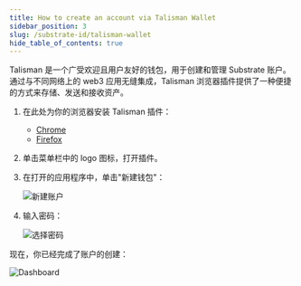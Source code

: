 ```yaml
---
title: How to create an account via Talisman Wallet
sidebar_position: 3
slug: /substrate-id/talisman-wallet
hide_table_of_contents: true
---
```


Talisman 是一个广受欢迎且用户友好的钱包，用于创建和管理 Substrate 账户。通过与不同网络上的 web3 应用无缝集成，Talisman 浏览器插件提供了一种便捷的方式来存储、发送和接收资产。

1. 在此处为你的浏览器安装 Talisman 插件：

    - [Chrome](https://chrome.google.com/webstore/detail/talisman-polkadot-wallet/fijngjgcjhjmmpcmkeiomlglpeiijkld)
    - [Firefox](https://addons.mozilla.org/en-US/firefox/addon/talisman-wallet-extension/)

2. 单击菜单栏中的 logo 图标，打开插件。

3. 在打开的应用程序中，单击"新建钱包"：

    ![新建账户](/img/02/talisman-new-account.png)

4. 输入密码：

    ![选择密码](/img/02/talisman-choose-password.png)

现在，你已经完成了账户的创建：

![Dashboard](/img/02/talisman-dashboard.png)

